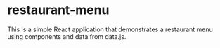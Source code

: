# restaurant-menu
This is a simple React application that demonstrates a restaurant menu using components and data from data.js.
